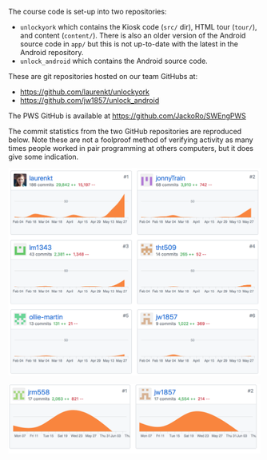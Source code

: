 The course code is set-up into two repositories:
 
- `unlockyork` which contains the Kiosk code (`src/` dir), HTML tour (`tour/`), and content (`content/`). There is also an older version of the Android source code in `app/` but this is not up-to-date with the latest in the Android repository.
- `unlock_android` which contains the Android source code.

These are git repositories hosted on our team GitHubs at:

- https://github.com/laurenkt/unlockyork
- https://github.com/jw1857/unlock_android

The PWS GitHub is available at https://github.com/JackoRo/SWEngPWS

The commit statistics from the two GitHub repositories are reproduced below. Note these are not a foolproof method of verifying activity as many times people worked in pair programming at others computers, but it does give some indication.

![](../documents/code/unlockyork.png)

![](../documents/code/unlock_android.png)